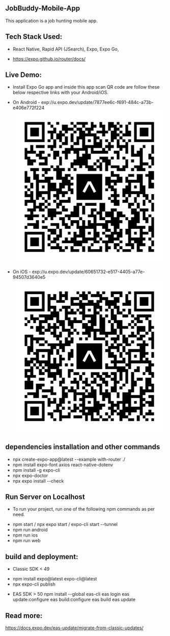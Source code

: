 ## JobBuddy-Mobile-App
This application is a job hunting mobile app.

## Tech Stack Used:
* React Native, Rapid API (JSearch), Expo, Expo Go, 
- https://expo.github.io/router/docs/


## Live Demo:
* Install Expo Go app and inside this app scan QR code are follow these below respective links with your Android/iOS.

* On Android - exp://u.expo.dev/update/7877ee6c-f691-484c-a73b-e406e772f224
![Alt text](image.png)

* On iOS  - exp://u.expo.dev/update/60651732-e517-4405-a77e-94507d3640e5
![Alt text](image-1.png)


## dependencies installation and other commands 
* npx create-expo-app@latest --example with-router ./
* npm install expo-font axios react-native-dotenv
* npm install -g expo-cli
* npx expo-doctor 
* npx expo install --check

## Run Server on Localhost
* To run your project, run one of the following npm commands as per need.
- npm start / npx expo start / expo-cli start --tunnel
- npm run android
- npm run ios
- npm run web


## build and deployment:

- Classic SDK < 49
* npm install expo@latest expo-cli@latest
* npx expo-cli publish

- EAS SDK > 50
npm install --global eas-cli
eas login
eas update:configure
eas build:configure
eas build
eas update


## Read more:
https://docs.expo.dev/eas-update/migrate-from-classic-updates/



